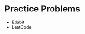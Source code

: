 # Practice Problems
- [Edabit](https://github.com/jackmchou/completed-practice-problems/tree/master/JavaScript/edabit)
- LeetCode

